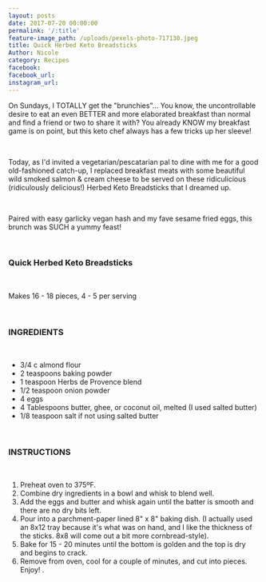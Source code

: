 ```yaml
---
layout: posts
date: 2017-07-20 00:00:00
permalink: '/:title'
feature-image_path: /uploads/pexels-photo-717130.jpeg
title: Quick Herbed Keto Breadsticks
Author: Nicole
category: Recipes
facebook:
facebook_url:
instagram_url:
---
```


On Sundays, I TOTALLY get the "brunchies"… You know, the uncontrollable desire to eat an even BETTER and more elaborated breakfast than normal and find a friend or two to share it with? You already KNOW my breakfast game is on point, but this keto chef always has a few tricks up her sleeve!

 

Today, as I'd invited a vegetarian/pescatarian pal to dine with me for a good old-fashioned catch-up, I replaced breakfast meats with some beautiful wild smoked salmon & cream cheese to be served on these ridiculicious (ridiculously delicious!) Herbed Keto Breadsticks that I dreamed up.

 

Paired with easy garlicky vegan hash and my fave sesame fried eggs, this brunch was SUCH a yummy feast!

 

### Quick Herbed Keto Breadsticks

 

Makes 16 - 18 pieces, 4 - 5 per serving

 

### INGREDIENTS 

 

* 3/4 c almond flour
* 2 teaspoons baking powder
* 1 teaspoon Herbs de Provence blend
* 1/2 teaspoon onion powder
* 4 eggs
* 4 Tablespoons butter, ghee, or coconut oil, melted (I used salted butter)
* 1/8 teaspoon salt if not using salted butter

 

### INSTRUCTIONS

 

1. Preheat oven to 375ºF.
2. Combine dry ingredients in a bowl and whisk to blend well.
3. Add the eggs and butter and whisk again until the batter is smooth and there are no dry bits left.
4. Pour into a parchment-paper lined 8" x 8" baking dish. (I actually used an 8x12 tray because it's what was on hand, and I like the thickness of the sticks. 8x8 will come out a bit more cornbread-style).
5. Bake for 15 - 20 minutes until the bottom is golden and the top is dry and begins to crack.
6. Remove from oven, cool for a couple of minutes, and cut into pieces. Enjoy! .